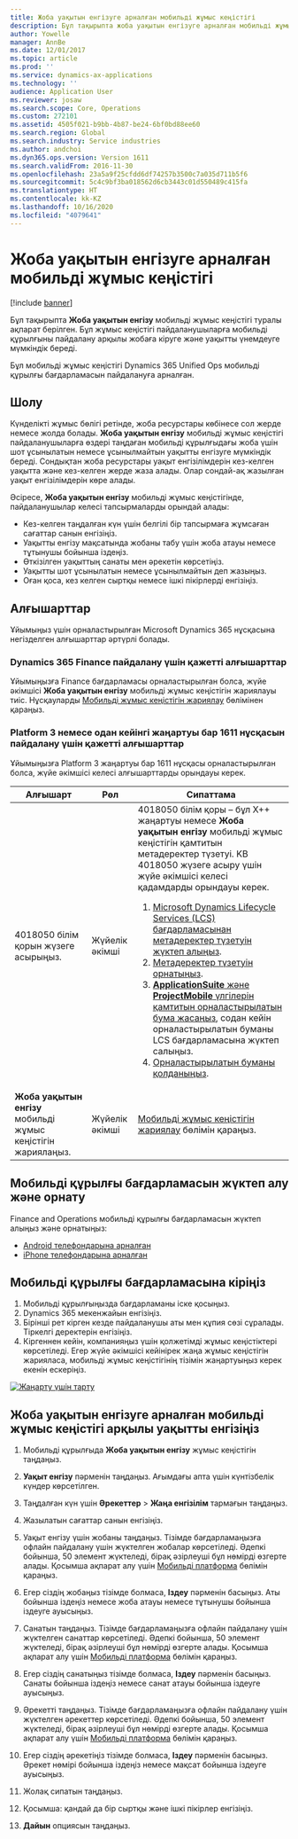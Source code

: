 ```yaml
---
title: Жоба уақытын енгізуге арналған мобильді жұмыс кеңістігі
description: Бұл тақырыпта жоба уақытын енгізуге арналған мобильді жұмыс кеңістігі туралы ақпарат берілген. Бұл жұмыс кеңістігі пайдаланушыларға мобильді құрылғыны пайдалану арқылы жобаға кіруге және уақытты үнемдеуге мүмкіндік береді.
author: Yowelle
manager: AnnBe
ms.date: 12/01/2017
ms.topic: article
ms.prod: ''
ms.service: dynamics-ax-applications
ms.technology: ''
audience: Application User
ms.reviewer: josaw
ms.search.scope: Core, Operations
ms.custom: 272101
ms.assetid: 4505f021-b9bb-4b87-be24-6bf0bd88ee60
ms.search.region: Global
ms.search.industry: Service industries
ms.author: andchoi
ms.dyn365.ops.version: Version 1611
ms.search.validFrom: 2016-11-30
ms.openlocfilehash: 23a5a9f25cfdd6df74257b3500c7a035d711b5f6
ms.sourcegitcommit: 5c4c9bf3ba018562d6cb3443c01d550489c415fa
ms.translationtype: HT
ms.contentlocale: kk-KZ
ms.lasthandoff: 10/16/2020
ms.locfileid: "4079641"
---
```

# <a name="project-time-entry-mobile-workspace"></a>Жоба уақытын енгізуге арналған мобильді жұмыс кеңістігі

[!include [banner](../includes/banner.md)]

Бұл тақырыпта **Жоба уақытын енгізу** мобильді жұмыс кеңістігі туралы ақпарат берілген. Бұл жұмыс кеңістігі пайдаланушыларға мобильді құрылғыны пайдалану арқылы жобаға кіруге және уақытты үнемдеуге мүмкіндік береді.

Бұл мобильді жұмыс кеңістігі Dynamics 365 Unified Ops мобильді құрылғы бағдарламасын пайдалануға арналған. 

## <a name="overview"></a>Шолу
Күнделікті жұмыс бөлігі ретінде, жоба ресурстары көбінесе сол жерде немесе жолда болады. **Жоба уақытын енгізу** мобильді жұмыс кеңістігі пайдаланушыларға өздері таңдаған мобильді құрылғыдағы жоба үшін шот ұсынылатын немесе ұсынылмайтын уақытты енгізуге мүмкіндік береді. Сондықтан жоба ресурстары уақыт енгізілімдерін кез-келген уақытта және кез-келген жерде жаза алады. Олар сондай-ақ жазылған уақыт енгізілімдерін көре алады. 

Әсіресе, **Жоба уақытын енгізу** мобильді жұмыс кеңістігінде, пайдаланушылар келесі тапсырмаларды орындай алады:

-   Кез-келген таңдалған күн үшін белгілі бір тапсырмаға жұмсаған сағаттар санын енгізіңіз.
-   Уақытты енгізу мақсатында жобаны табу үшін жоба атауы немесе тұтынушы бойынша іздеңіз.
-   Өткізілген уақыттың санаты мен әрекетін көрсетіңіз.
-   Уақытты шот ұсынылатын немесе ұсынылмайтын деп жазыңыз.
-   Оған қоса, кез келген сыртқы немесе ішкі пікірлерді енгізіңіз.

## <a name="prerequisites"></a>Алғышарттар
Ұйымыңыз үшін орналастырылған Microsoft Dynamics 365 нұсқасына негізделген алғышарттар әртүрлі болады.

### <a name="prerequisites-if-you-use-dynamics-365-finance"></a>Dynamics 365 Finance пайдалану үшін қажетті алғышарттар
Ұйымыңызға Finance бағдарламасы орналастырылған болса, жүйе әкімшісі **Жоба уақытын енгізу** мобильді жұмыс кеңістігін жариялауы тиіс. Нұсқауларды [Мобильді жұмыс кеңістігін жариялау](https://docs.microsoft.com/dynamics365/fin-ops-core/dev-itpro/mobile-apps/publish-mobile-workspace) бөлімінен қараңыз.

### <a name="prerequisites-if-you-use-version-1611-with-platform-update-3-or-later"></a>Platform 3 немесе одан кейінгі жаңартуы бар 1611 нұсқасын пайдалану үшін қажетті алғышарттар
Ұйымыңызға Platform 3 жаңартуы бар 1611 нұсқасы орналастырылған болса, жүйе әкімшісі келесі алғышарттарды орындауы керек. 

<table>
<thead>
<tr class="header">
<th>Алғышарт</th>
<th>Рөл</th>
<th>Сипаттама</th>
</tr>
</thead>
<tbody>
<tr class="odd">

<td>4018050 білім қорын жүзеге асырыңыз.</td>
<td>Жүйелік әкімші</td>
<td>4018050 білім қоры – бұл X++ жаңартуы немесе <strong>Жоба уақытын енгізу</strong> мобильді жұмыс кеңістігін қамтитын метадеректер түзетуі. KB 4018050 жүзеге асыру үшін жүйе әкімшісі келесі қадамдарды орындауы керек.
<ol>
<li><a href="https://docs.microsoft.com/dynamics365/fin-ops-core/dev-itpro/migration-upgrade/download-hotfix-lcs">Microsoft Dynamics Lifecycle Services (LCS) бағдарламасынан метадеректер түзетуін жүктеп алыңыз</a>.</li>
<li><a href="https://docs.microsoft.com/dynamics365/fin-ops-core/dev-itpro/migration-upgrade/install-metadata-hotfix-package">Метадеректер түзетуін орнатыңыз</a>.</li>
<li><a href="https://docs.microsoft.com/dynamics365/fin-ops-core/dev-itpro/deployment/create-apply-deployable-package"><strong>ApplicationSuite</strong> және <strong>ProjectMobile</strong> үлгілерін қамтитын орналастырылатын бума жасаңыз</a>, содан кейін орналастырылатын буманы LCS бағдарламасына жүктеп салыңыз.</li>
<li><a href="https://docs.microsoft.com/dynamics365/fin-ops-core/dev-itpro/deployment/apply-deployable-package-system">Орналастырылатын буманы қолданыңыз</a>.</li>

</ol></td>
</tr>
<tr class="even">
<td><strong>Жоба уақытын енгізу</strong> мобильді жұмыс кеңістігін жариялаңыз.</td>
<td>Жүйелік әкімші</td>
<td><a href="https://docs.microsoft.com/dynamics365/fin-ops-core/dev-itpro/mobile-apps/publish-mobile-workspace">Мобильді жұмыс кеңістігін жариялау</a> бөлімін қараңыз.</td>
</tr>
</tbody>
</table>

## <a name="download-and-install-the-mobile-app"></a>Мобильді құрылғы бағдарламасын жүктеп алу және орнату

Finance and Operations мобильді құрылғы бағдарламасын жүктеп алыңыз және орнатыңыз:

-   [Android телефондарына арналған](https://go.microsoft.com/fwlink/?linkid=850662)
-   [iPhone телефондарына арналған](https://go.microsoft.com/fwlink/?linkid=850663)

## <a name="sign-in-to-the-mobile-app"></a>Мобильді құрылғы бағдарламасына кіріңіз
1.  Мобильді құрылғыңызда бағдарламаны іске қосыңыз.
2.  Dynamics 365 мекенжайын енгізіңіз.
3.  Бірінші рет кірген кезде пайдаланушы аты мен құпия сөзі сұралады. Тіркелгі деректерін енгізіңіз.
4.  Кіргеннен кейін, компанияңыз үшін қолжетімді жұмыс кеңістіктері көрсетіледі. Егер жүйе әкімшісі кейінірек жаңа жұмыс кеңістігін жарияласа, мобильді жұмыс кеңістігінің тізімін жаңартуыңыз керек екенін ескеріңіз.

[![Жаңарту үшін тарту](./media/pull-to-refresh-list-of-workspaces-183x300.png)](./media/pull-to-refresh-list-of-workspaces.png)

## <a name="enter-time-by-using-the-project-time-entry-mobile-workspace"></a>Жоба уақытын енгізуге арналған мобильді жұмыс кеңістігі арқылы уақытты енгізіңіз
1.  Мобильді құрылғыда **Жоба уақытын енгізу** жұмыс кеңістігін таңдаңыз.
2.  **Уақыт енгізу** пәрменін таңдаңыз. Ағымдағы апта үшін күнтізбелік күндер көрсетілген.
3.  Таңдалған күн үшін **Әрекеттер** &gt; **Жаңа енгізілім** тармағын таңдаңыз.
4.  Жазылатын сағаттар санын енгізіңіз.
5.  Уақыт енгізу үшін жобаны таңдаңыз. Тізімде бағдарламаңызға офлайн пайдалану үшін жүктелген жобалар көрсетіледі. Әдепкі бойынша, 50 элемент жүктеледі, бірақ әзірлеуші бұл нөмірді өзгерте алады. Қосымша ақпарат алу үшін [Мобильді платформа](https://docs.microsoft.com/dynamics365/fin-ops-core/dev-itpro/mobile-apps/mobile-app-home-page) бөлімін қараңыз.
6.  Егер сіздің жобаңыз тізімде болмаса, **Іздеу** пәрменін басыңыз. Аты бойынша іздеңіз немесе жоба атауы немесе тұтынушы бойынша іздеуге ауысыңыз.
7.  Санатын таңдаңыз. Тізімде бағдарламаңызға офлайн пайдалану үшін жүктелген санаттар көрсетіледі. Әдепкі бойынша, 50 элемент жүктеледі, бірақ әзірлеуші бұл нөмірді өзгерте алады. Қосымша ақпарат алу үшін [Мобильді платформа](https://docs.microsoft.com/dynamics365/fin-ops-core/dev-itpro/mobile-apps/mobile-app-home-page) бөлімін қараңыз.
8.  Егер сіздің санатыңыз тізімде болмаса, **Іздеу** пәрменін басыңыз. Санаты бойынша іздеңіз немесе санат атауы бойынша іздеуге ауысыңыз.
9.  Әрекетті таңдаңыз. Тізімде бағдарламаңызға офлайн пайдалану үшін жүктелген әрекеттер көрсетіледі. Әдепкі бойынша, 50 элемент жүктеледі, бірақ әзірлеуші бұл нөмірді өзгерте алады. Қосымша ақпарат алу үшін [Мобильді платформа](https://docs.microsoft.com/dynamics365/fin-ops-core/dev-itpro/mobile-apps/mobile-app-home-page) бөлімін қараңыз.
10. Егер сіздің әрекетіңіз тізімде болмаса, **Іздеу** пәрменін басыңыз. Әрекет нөмірі бойынша іздеңіз немесе мақсат бойынша іздеуге ауысыңыз.

11. Жолақ сипатын таңдаңыз.
12. Қосымша: қандай да бір сыртқы және ішкі пікірлер енгізіңіз.
13. **Дайын** опциясын таңдаңыз.
